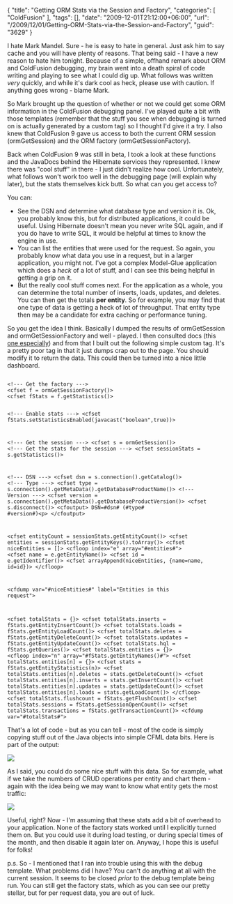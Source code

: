 {
	"title": "Getting ORM Stats via the Session and Factory",
	"categories": [
		"ColdFusion"
	],
	"tags": [],
	"date": "2009-12-01T21:12:00+06:00",
	"url": "/2009/12/01/Getting-ORM-Stats-via-the-Session-and-Factory",
	"guid": "3629"
}

I hate Mark Mandel. Sure - he is easy to hate in general. Just ask him to say cache and you will have plenty of reasons. That being said - I have a new reason to hate him tonight. Because of a simple, offhand remark about ORM and ColdFusion debugging, my brain went into a death spiral of code writing and playing to see what I could dig up. What follows was written <i>very</i> quickly, and while it's dark cool as heck, please use with caution. If anything goes wrong - blame Mark.
<!--more-->
So Mark brought up the question of whether or not we could get some ORM information in the ColdFusion debugging panel. I've played quite a bit with those templates (remember that the stuff you see when debugging is turned on is actually generated by a custom tag) so I thought I'd give it a try. I also knew that ColdFusion 9 gave us access to both the current ORM session (ormGetSession) and the ORM factory (ormGetSessionFactory). 

Back when ColdFusion 9 was still in beta, I took a look at these functions and the JavaDocs behind the Hibernate services they represented. I knew there was "cool stuff" in there - I just didn't realize how cool. Unfortunately, what follows won't work too well in the debugging page (will explain why later), but the stats themselves kick butt. So what can you get access to? 

You can:

<ul>
<li>See the DSN and determine what database type and version it is. Ok, you probably know this, but for distributed applications, it could be useful. Using Hibernate doesn't mean you never write SQL again, and if you do have to write SQL, it would be helpful at times to know the engine in use.
<li>You can list the entities that were used for the request. So again, you probably know what data you use in a request, but in a larger application, you might not. I've got a complex Model-Glue application which does a <i>heck</i> of a lot of stuff, and I can see this being helpful in getting a grip on it.
<li>But the really cool stuff comes next. For the application as a whole, you can determine the total number of inserts, loads, updates, and deletes. You can then get the totals <b>per entity</b>. So for example, you may find that one type of data is getting a heck of lot of throughput. That entity type then may be a candidate for extra caching or performance tuning.
</ul>

So you get the idea I think. Basically I dumped the results of ormGetSession and ormGetSessionFactory and well - played. I then consulted docs (this <a href="https://www.hibernate.org/hib_docs/v3/api/org/hibernate/stat/Statistics.html">one especially</a>) and from that I built out the following simple custom tag. It's a pretty poor tag in that it just dumps crap out to the page. You should modify it to return the data. This could then be turned into a nice little dashboard.

<code>
&lt;!--- Get the factory ---&gt;
&lt;cfset f = ormGetSessionFactory()&gt;
&lt;cfset fStats = f.getStatistics()&gt;

&lt;!--- Enable stats ---&gt;
&lt;cfset fStats.setStatisticsEnabled(javacast("boolean",true))&gt;

&lt;!--- Get the session ---&gt;
&lt;cfset s = ormGetSession()&gt;
&lt;!--- Get the stats for the session ---&gt;
&lt;cfset sessionStats = s.getStatistics()&gt;

&lt;!--- DSN ---&gt;
&lt;cfset dsn = s.connection().getCatalog()&gt;
&lt;!--- Type ---&gt;
&lt;cfset type = s.connection().getMetaData().getDatabaseProductName()&gt;
&lt;!--- Version ---&gt;
&lt;cfset version = s.connection().getMetaData().getDatabaseProductVersion()&gt;
&lt;cfset s.disconnect()&gt;
&lt;cfoutput&gt;
DSN=#dsn# (#type# #version#)&lt;p&gt;
&lt;/cfoutput&gt;

&lt;cfset entityCount = sessionStats.getEntityCount()&gt;
&lt;cfset entities = sessionStats.getEntityKeys().toArray()&gt;
&lt;cfset niceEntities = []&gt;
&lt;cfloop index="e" array="#entities#"&gt;
	&lt;cfset name = e.getEntityName()&gt;
	&lt;cfset id = e.getIdentifier()&gt;
	&lt;cfset arrayAppend(niceEntities, {name=name, id=id})&gt;
&lt;/cfloop&gt;

&lt;cfdump var="#niceEntities#" label="Entities in this request"&gt;

&lt;cfset totalStats = {}&gt;
&lt;cfset totalStats.inserts = fStats.getEntityInsertCount()&gt;
&lt;cfset totalStats.loads = fStats.getEntityLoadCount()&gt;
&lt;cfset totalStats.deletes = fStats.getEntityDeleteCount()&gt;
&lt;cfset totalStats.updates = fStats.getEntityUpdateCount()&gt;
&lt;cfset totalStats.hql = fStats.getQueries()&gt;
&lt;cfset totalStats.entities = {}&gt;
&lt;cfloop index="n" array="#fStats.getEntityNames()#"&gt;
	&lt;cfset totalStats.entities[n] = {}&gt;
	&lt;cfset stats = fStats.getEntityStatistics(n)&gt;
	&lt;cfset totalStats.entities[n].deletes = stats.getDeleteCount()&gt;
	&lt;cfset totalStats.entities[n].inserts = stats.getInsertCount()&gt;
	&lt;cfset totalStats.entities[n].updates = stats.getUpdateCount()&gt;
	&lt;cfset totalStats.entities[n].loads = stats.getLoadCount()&gt;
&lt;/cfloop&gt;
&lt;cfset totalStats.flushcount = fStats.getFlushCount()&gt;
&lt;cfset totalStats.sessions = fStats.getSessionOpenCount()&gt;
&lt;cfset totalStats.transactions = fStats.getTransactionCount()&gt;
&lt;cfdump var="#totalStats#"&gt;
</code>

That's a lot of code - but as you can tell - most of the code is simply copying stuff out of the Java objects into simple CFML data bits. Here is part of the output:

<img src="http://www.raymondcamden.com/images/Picture 193.png" />

As I said, you could do some nice stuff with this data. So for example, what if we take the numbers of CRUD operations per entity and chart them - again with the idea being we may want to know what entity gets the most traffic:

<img src="http://www.coldfusionjedi.com/images/Picture 340.png" />

Useful, right? Now - I'm assuming that these stats add a bit of overhead to your application. None of the factory stats worked until I explicitly turned them on. But you could use it during load testing, or during special times of the month, and then disable it again later on. Anyway, I hope this is useful for folks!

p.s. So - I mentioned that I ran into trouble using this with the debug template. What problems did I have? You can't do anything at all with the current session. It seems to be closed <i>prior</i> to the debug template being run. You can still get the factory stats, which as you can see our pretty stellar, but for per request data, you are out of luck.